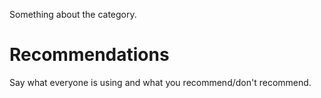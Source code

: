Something about the category.

# Recommendations

Say what everyone is using and what you recommend/don't recommend.
